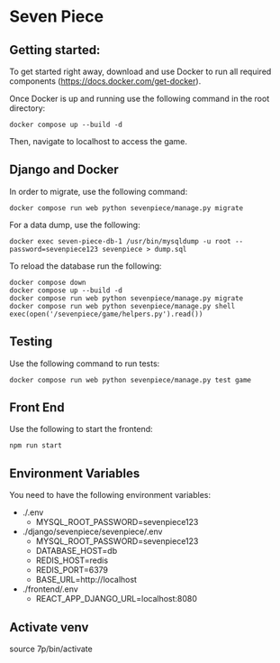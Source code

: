 # Seven Piece

## Getting started:

To get started right away, download and use Docker to run all required components (https://docs.docker.com/get-docker).


Once Docker is up and running use the following command in the root directory:
```
docker compose up --build -d
```

Then, navigate to localhost to access the game.

## Django and Docker

In order to migrate, use the following command:
```
docker compose run web python sevenpiece/manage.py migrate
```

For a data dump, use the following:
```
docker exec seven-piece-db-1 /usr/bin/mysqldump -u root --password=sevenpiece123 sevenpiece > dump.sql
```

To reload the database run the following:
```
docker compose down
docker compose up --build -d
docker compose run web python sevenpiece/manage.py migrate
docker compose run web python sevenpiece/manage.py shell
exec(open('/sevenpiece/game/helpers.py').read())
```

## Testing

Use the following command to run tests:
```
docker compose run web python sevenpiece/manage.py test game
```

## Front End

Use the following to start the frontend:

```
npm run start
```

## Environment Variables

You need to have the following environment variables:

- ./.env
    - MYSQL_ROOT_PASSWORD=sevenpiece123
- ./django/sevenpiece/sevenpiece/.env
    - MYSQL_ROOT_PASSWORD=sevenpiece123
    - DATABASE_HOST=db
    - REDIS_HOST=redis
    - REDIS_PORT=6379
    - BASE_URL=http://localhost
- ./frontend/.env
    - REACT_APP_DJANGO_URL=localhost:8080

## Activate venv

source 7p/bin/activate